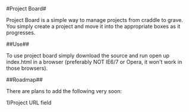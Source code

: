 #Project Board#

Project Board is a simple way to manage projects from craddle to grave. You simply create a project and move it into the appropriate boxes as it progresses.

##Use##

To use project board simply download the source and run open up index.html in a browser (preferably NOT IE6/7 or Opera, it won't work in those browsers).

##Roadmap##

There are plans to add the following very soon:

1)Project URL field  
